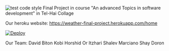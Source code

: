 ![test code style](https://github.com/shayd2110/weatherFinalProject/workflows/test%20code%20style/badge.svg)
Final Project in course "An advanced Topics in software development" in Tel-Hai Collage

Our heroku website: https://weather-final-project.herokuapp.com/home

[![Deploy](https://www.herokucdn.com/deploy/button.svg)](https://heroku.com/deploy?template=https://github.com/shayd2110/weatherFinalProject/)

Our Team:
David Biton
Kobi Horshid
Or Itzhari
Shalev Marciano
Shay Doron
